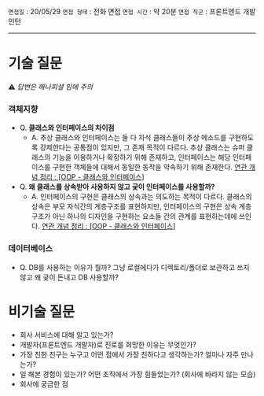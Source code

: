 `면접일` : 20/05/29
`면접 형태` : 전화 면접
`면접 시간` : 약 20분
`면접 직군` : 프론트엔드 개발 인턴

---

# 기술 질문

⚠️ _답변은 해나피셜 임에 주의_

### 객체지향

-   Q. **클래스와 인터페이스의 차이점**
    -   A. 추상 클래스와 인터페이스는 둘 다 자식 클래스들이 추상 메소드를 구현하도록 강제한다는 공통점이 있지만, 그 존재 목적이 다르다. 추상 클래스는 슈퍼 클래스의 기능을 이용하거나 확장하기 위해 존재하고, 인터페이스는 해당 인터페이스를 구현한 객체들에 대해서 동일한 동작을 약속하기 위해 존재한다. [연관 개념 정리 : [OOP - 클래스와 인터페이스]](https://github.com/hanameee/TIL/blob/master/OOP/%ED%81%B4%EB%9E%98%EC%8A%A4%EC%99%80_%EC%9D%B8%ED%84%B0%ED%8E%98%EC%9D%B4%EC%8A%A4.md)
-   Q. **왜 클래스를 상속받아 사용하지 않고 궂이 인터페이스를 사용할까?**
    -   A. 인터페이스의 구현은 클래스의 상속과는 의도하는 목적이 다르다. 클래스의 상속은 부모 자식간의 계층구조를 표현하지만, 인터페이스의 구현은 상속 계층구조가 아닌 하나의 디자인을 구현하는 요소들 간의 관계를 표현하는데에 쓰인다. [연관 개념 정리 : [OOP - 클래스와 인터페이스]](https://github.com/hanameee/TIL/blob/master/OOP/%ED%81%B4%EB%9E%98%EC%8A%A4%EC%99%80_%EC%9D%B8%ED%84%B0%ED%8E%98%EC%9D%B4%EC%8A%A4.md)

### 데이터베이스

-   Q. DB를 사용하는 이유가 뭘까? 그냥 로컬에다가 디렉토리/폴더로 보관하고 쓰지 않고 왜 궂이 돈내고 DB 사용할까?

# 비기술 질문

-   회사 서비스에 대해 알고 있는가?
-   개발자(프론트엔드 개발자)로 진로를 희망한 이유는 무엇인가?
-   가장 친한 친구는 누구고 어떤 점에서 가장 친하다고 생각하는가? 얼마나 자주 만나는가?
-   일 해본 경험이 있는가? 어떤 조직에서 가장 힘들었는가? (회사에 바라지 않는 모습)
-   회사에 궁금한 점
